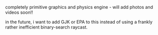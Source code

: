 completely primitive graphics and physics engine - will add photos and videos soon!!


in the future, i want to add GJK or EPA to this instead of using a frankly rather inefficient binary-search raycast. 
